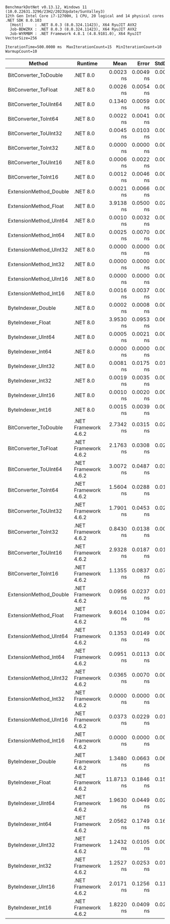 ```

BenchmarkDotNet v0.13.12, Windows 11 (10.0.22631.3296/23H2/2023Update/SunValley3)
12th Gen Intel Core i7-12700H, 1 CPU, 20 logical and 14 physical cores
.NET SDK 8.0.103
  [Host]     : .NET 8.0.3 (8.0.324.11423), X64 RyuJIT AVX2
  Job-BDWZRX : .NET 8.0.3 (8.0.324.11423), X64 RyuJIT AVX2
  Job-WYRMBM : .NET Framework 4.8.1 (4.8.9181.0), X64 RyuJIT VectorSize=256

IterationTime=500.0000 ms  MaxIterationCount=15  MinIterationCount=10
WarmupCount=10

```

| Method                 | Runtime              |       Mean |     Error |    StdDev |     Median | Ratio | RatioSD |
|------------------------|----------------------|-----------:|----------:|----------:|-----------:|------:|--------:|
| BitConverter_ToDouble  | .NET 8.0             |  0.0023 ns | 0.0049 ns | 0.0032 ns |  0.0006 ns |     ? |       ? |
| BitConverter_ToFloat   | .NET 8.0             |  0.0026 ns | 0.0054 ns | 0.0036 ns |  0.0006 ns |     ? |       ? |
| BitConverter_ToUInt64  | .NET 8.0             |  0.1340 ns | 0.0059 ns | 0.0035 ns |  0.1345 ns |     ? |       ? |
| BitConverter_ToInt64   | .NET 8.0             |  0.0022 ns | 0.0041 ns | 0.0021 ns |  0.0022 ns |     ? |       ? |
| BitConverter_ToUInt32  | .NET 8.0             |  0.0045 ns | 0.0103 ns | 0.0068 ns |  0.0006 ns |     ? |       ? |
| BitConverter_ToInt32   | .NET 8.0             |  0.0000 ns | 0.0000 ns | 0.0000 ns |  0.0000 ns |     ? |       ? |
| BitConverter_ToUInt16  | .NET 8.0             |  0.0006 ns | 0.0022 ns | 0.0013 ns |  0.0000 ns |     ? |       ? |
| BitConverter_ToInt16   | .NET 8.0             |  0.0012 ns | 0.0046 ns | 0.0031 ns |  0.0000 ns |     ? |       ? |
| ExtensionMethod_Double | .NET 8.0             |  0.0021 ns | 0.0066 ns | 0.0044 ns |  0.0000 ns |     ? |       ? |
| ExtensionMethod_Float  | .NET 8.0             |  3.9138 ns | 0.0500 ns | 0.0297 ns |  3.9273 ns |     ? |       ? |
| ExtensionMethod_UInt64 | .NET 8.0             |  0.0010 ns | 0.0032 ns | 0.0021 ns |  0.0000 ns |     ? |       ? |
| ExtensionMethod_Int64  | .NET 8.0             |  0.0025 ns | 0.0070 ns | 0.0042 ns |  0.0000 ns |     ? |       ? |
| ExtensionMethod_UInt32 | .NET 8.0             |  0.0000 ns | 0.0000 ns | 0.0000 ns |  0.0000 ns |     ? |       ? |
| ExtensionMethod_Int32  | .NET 8.0             |  0.0000 ns | 0.0000 ns | 0.0000 ns |  0.0000 ns |     ? |       ? |
| ExtensionMethod_UInt16 | .NET 8.0             |  0.0000 ns | 0.0000 ns | 0.0000 ns |  0.0000 ns |     ? |       ? |
| ExtensionMethod_Int16  | .NET 8.0             |  0.0016 ns | 0.0037 ns | 0.0022 ns |  0.0004 ns |     ? |       ? |
| ByteIndexer_Double     | .NET 8.0             |  0.0002 ns | 0.0008 ns | 0.0005 ns |  0.0000 ns |     ? |       ? |
| ByteIndexer_Float      | .NET 8.0             |  3.9530 ns | 0.0953 ns | 0.0630 ns |  3.9603 ns |     ? |       ? |
| ByteIndexer_UInt64     | .NET 8.0             |  0.0005 ns | 0.0021 ns | 0.0014 ns |  0.0000 ns |     ? |       ? |
| ByteIndexer_Int64      | .NET 8.0             |  0.0000 ns | 0.0000 ns | 0.0000 ns |  0.0000 ns |     ? |       ? |
| ByteIndexer_UInt32     | .NET 8.0             |  0.0081 ns | 0.0175 ns | 0.0104 ns |  0.0046 ns |     ? |       ? |
| ByteIndexer_Int32      | .NET 8.0             |  0.0019 ns | 0.0035 ns | 0.0023 ns |  0.0009 ns |     ? |       ? |
| ByteIndexer_UInt16     | .NET 8.0             |  0.0010 ns | 0.0020 ns | 0.0013 ns |  0.0007 ns |     ? |       ? |
| ByteIndexer_Int16      | .NET 8.0             |  0.0015 ns | 0.0039 ns | 0.0026 ns |  0.0000 ns |     ? |       ? |
| BitConverter_ToDouble  | .NET Framework 4.6.2 |  2.7342 ns | 0.0315 ns | 0.0209 ns |  2.7353 ns |     ? |       ? |
| BitConverter_ToFloat   | .NET Framework 4.6.2 |  2.1763 ns | 0.0308 ns | 0.0204 ns |  2.1833 ns |     ? |       ? |
| BitConverter_ToUInt64  | .NET Framework 4.6.2 |  3.0072 ns | 0.0487 ns | 0.0322 ns |  3.0116 ns |     ? |       ? |
| BitConverter_ToInt64   | .NET Framework 4.6.2 |  1.5604 ns | 0.0288 ns | 0.0191 ns |  1.5599 ns |     ? |       ? |
| BitConverter_ToUInt32  | .NET Framework 4.6.2 |  1.7901 ns | 0.0453 ns | 0.0299 ns |  1.7781 ns |     ? |       ? |
| BitConverter_ToInt32   | .NET Framework 4.6.2 |  0.8430 ns | 0.0138 ns | 0.0091 ns |  0.8421 ns |     ? |       ? |
| BitConverter_ToUInt16  | .NET Framework 4.6.2 |  2.9328 ns | 0.0187 ns | 0.0124 ns |  2.9372 ns |     ? |       ? |
| BitConverter_ToInt16   | .NET Framework 4.6.2 |  1.1355 ns | 0.0837 ns | 0.0783 ns |  1.1000 ns |     ? |       ? |
| ExtensionMethod_Double | .NET Framework 4.6.2 |  0.0956 ns | 0.0237 ns | 0.0171 ns |  0.0955 ns |     ? |       ? |
| ExtensionMethod_Float  | .NET Framework 4.6.2 |  9.6014 ns | 0.1094 ns | 0.0723 ns |  9.6111 ns |     ? |       ? |
| ExtensionMethod_UInt64 | .NET Framework 4.6.2 |  0.1353 ns | 0.0149 ns | 0.0098 ns |  0.1360 ns |     ? |       ? |
| ExtensionMethod_Int64  | .NET Framework 4.6.2 |  0.0951 ns | 0.0113 ns | 0.0075 ns |  0.0964 ns |     ? |       ? |
| ExtensionMethod_UInt32 | .NET Framework 4.6.2 |  0.0365 ns | 0.0070 ns | 0.0046 ns |  0.0376 ns |     ? |       ? |
| ExtensionMethod_Int32  | .NET Framework 4.6.2 |  0.0000 ns | 0.0000 ns | 0.0000 ns |  0.0000 ns |     ? |       ? |
| ExtensionMethod_UInt16 | .NET Framework 4.6.2 |  0.0373 ns | 0.0229 ns | 0.0151 ns |  0.0402 ns |     ? |       ? |
| ExtensionMethod_Int16  | .NET Framework 4.6.2 |  0.0000 ns | 0.0000 ns | 0.0000 ns |  0.0000 ns |     ? |       ? |
| ByteIndexer_Double     | .NET Framework 4.6.2 |  1.3480 ns | 0.0663 ns | 0.0620 ns |  1.3365 ns |     ? |       ? |
| ByteIndexer_Float      | .NET Framework 4.6.2 | 11.8713 ns | 0.1846 ns | 0.1541 ns | 11.8551 ns |     ? |       ? |
| ByteIndexer_UInt64     | .NET Framework 4.6.2 |  1.9630 ns | 0.0449 ns | 0.0297 ns |  1.9763 ns |     ? |       ? |
| ByteIndexer_Int64      | .NET Framework 4.6.2 |  2.0562 ns | 0.1749 ns | 0.1636 ns |  1.9811 ns |     ? |       ? |
| ByteIndexer_UInt32     | .NET Framework 4.6.2 |  1.2432 ns | 0.0105 ns | 0.0070 ns |  1.2421 ns |     ? |       ? |
| ByteIndexer_Int32      | .NET Framework 4.6.2 |  1.2527 ns | 0.0253 ns | 0.0151 ns |  1.2547 ns |     ? |       ? |
| ByteIndexer_UInt16     | .NET Framework 4.6.2 |  2.0171 ns | 0.1256 ns | 0.1175 ns |  1.9873 ns |     ? |       ? |
| ByteIndexer_Int16      | .NET Framework 4.6.2 |  1.8220 ns | 0.0409 ns | 0.0270 ns |  1.8126 ns |     ? |       ? |
